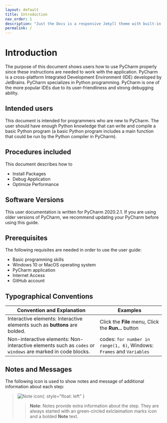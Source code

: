 ```yaml
---
layout: default
title: Introduction
nav_order: 1
description: "Just the Docs is a responsive Jekyll theme with built-in search that is easily customizable and hosted on GitHub Pages."
permalink: /
---
```


# Introduction

The purpose of this document shows users how to use PyCharm properly since these instructions are needed to work with the application. PyCharm is a cross-platform Integrated Development Environment (IDE) developed by JetBrains. PyCharm specializes in Python programming. PyCharm is one of the more popular IDEs due to its user-friendliness and strong debugging ability.

## Intended users

This document is intended for programmers who are new to PyCharm. The user should have enough Python knowledge that can write and compile a basic Python program (a basic Python program includes a main function that could be run by the Python compiler in PyCharm).

## Procedures included

This document describes how to

* Install Packages
* Debug Application
* Optimize Performance
  
## Software Versions

This user documentation is written for PyCharm 2020.2.1. If you are using older versions of PyCharm, we recommend updating your PyCharm before using this guide.  

## Prerequisites

The following requisites are needed in order to use the user guide:

* Basic programming skills  
* Windows 10 or MacOS operating system
* PyCharm application
* Internet Access
* GitHub account

## Typographical Conventions

| Convention and Explanation                                                                              | Examples                                             |
|---------------------------------------------------------------------------------------------------------|------------------------------------------------------|
| Interactive elements: Interactive elements such as **buttons** are bolded.                                  | Click the **File** menu, Click the **Run...** button  |
| Non-interactive elements: Non-interactive elements such as ```codes``` or ```windows``` are marked in code blocks.| codes: ```for number in range(1, 6)```, Windows: ```Frames``` and ```Variables```                             |

## Notes and Messages

The following icon is used to show notes and message of additional information about each step:

  >![Note icon](https://github.com/dl90/linux-basics/blob/gh-pages/docs/images/icons/note.png?raw=true "Note"){: style="float: left" }
 >>  
 >> **Note**: Notes provide extra information about the step. They are always started with an green-circled exlclaimation marks icon and a bolded **Note** text.
  